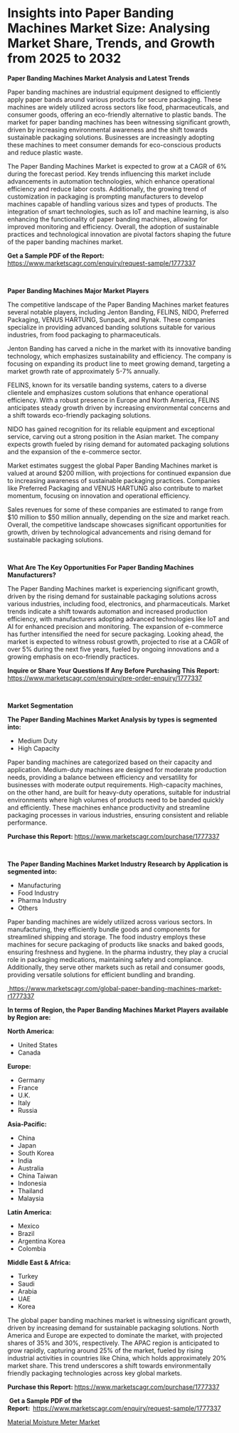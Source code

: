 <p><h1>Insights into Paper Banding Machines Market Size: Analysing Market Share, Trends, and Growth from 2025 to 2032</h1></p><p><strong>Paper Banding Machines Market Analysis and Latest Trends</strong></p>
<p><p>Paper banding machines are industrial equipment designed to efficiently apply paper bands around various products for secure packaging. These machines are widely utilized across sectors like food, pharmaceuticals, and consumer goods, offering an eco-friendly alternative to plastic bands. The market for paper banding machines has been witnessing significant growth, driven by increasing environmental awareness and the shift towards sustainable packaging solutions. Businesses are increasingly adopting these machines to meet consumer demands for eco-conscious products and reduce plastic waste.</p><p>The Paper Banding Machines Market is expected to grow at a CAGR of 6% during the forecast period. Key trends influencing this market include advancements in automation technologies, which enhance operational efficiency and reduce labor costs. Additionally, the growing trend of customization in packaging is prompting manufacturers to develop machines capable of handling various sizes and types of products. The integration of smart technologies, such as IoT and machine learning, is also enhancing the functionality of paper banding machines, allowing for improved monitoring and efficiency. Overall, the adoption of sustainable practices and technological innovation are pivotal factors shaping the future of the paper banding machines market.</p></p>
<p><strong>Get a Sample PDF of the Report:&nbsp;</strong> <a href="https://www.marketscagr.com/enquiry/request-sample/1777337?utm_campaign=1869&utm_medium=2&utm_source=Github&utm_content=ia&utm_term=09042025&utm_id=paper-banding-machines">https://www.marketscagr.com/enquiry/request-sample/1777337</a></p>
<p>&nbsp;</p>
<p><strong>Paper Banding Machines Major Market Players</strong></p>
<p><p>The competitive landscape of the Paper Banding Machines market features several notable players, including Jenton Banding, FELINS, NIDO, Preferred Packaging, VENUS HARTUNG, Sunpack, and Rynak. These companies specialize in providing advanced banding solutions suitable for various industries, from food packaging to pharmaceuticals.</p><p>Jenton Banding has carved a niche in the market with its innovative banding technology, which emphasizes sustainability and efficiency. The company is focusing on expanding its product line to meet growing demand, targeting a market growth rate of approximately 5-7% annually.</p><p>FELINS, known for its versatile banding systems, caters to a diverse clientele and emphasizes custom solutions that enhance operational efficiency. With a robust presence in Europe and North America, FELINS anticipates steady growth driven by increasing environmental concerns and a shift towards eco-friendly packaging solutions.</p><p>NIDO has gained recognition for its reliable equipment and exceptional service, carving out a strong position in the Asian market. The company expects growth fueled by rising demand for automated packaging solutions and the expansion of the e-commerce sector.</p><p>Market estimates suggest the global Paper Banding Machines market is valued at around $200 million, with projections for continued expansion due to increasing awareness of sustainable packaging practices. Companies like Preferred Packaging and VENUS HARTUNG also contribute to market momentum, focusing on innovation and operational efficiency.</p><p>Sales revenues for some of these companies are estimated to range from $10 million to $50 million annually, depending on the size and market reach. Overall, the competitive landscape showcases significant opportunities for growth, driven by technological advancements and rising demand for sustainable packaging solutions.</p></p>
<p>&nbsp;</p>
<p><strong>What Are The Key Opportunities For Paper Banding Machines Manufacturers?</strong></p>
<p><p>The Paper Banding Machines market is experiencing significant growth, driven by the rising demand for sustainable packaging solutions across various industries, including food, electronics, and pharmaceuticals. Market trends indicate a shift towards automation and increased production efficiency, with manufacturers adopting advanced technologies like IoT and AI for enhanced precision and monitoring. The expansion of e-commerce has further intensified the need for secure packaging. Looking ahead, the market is expected to witness robust growth, projected to rise at a CAGR of over 5% during the next five years, fueled by ongoing innovations and a growing emphasis on eco-friendly practices.</p></p>
<p><strong>Inquire or Share Your Questions If Any Before Purchasing This Report:</strong> <a href="https://www.marketscagr.com/enquiry/pre-order-enquiry/1777337?utm_campaign=1869&utm_medium=2&utm_source=Github&utm_content=ia&utm_term=09042025&utm_id=paper-banding-machines">https://www.marketscagr.com/enquiry/pre-order-enquiry/1777337</a></p>
<p>&nbsp;</p>
<p><strong>Market Segmentation</strong></p>
<p><strong>The Paper Banding Machines Market Analysis by types is segmented into:</strong></p>
<p><ul><li>Medium Duty</li><li>High Capacity</li></ul></p>
<p><p>Paper banding machines are categorized based on their capacity and application. Medium-duty machines are designed for moderate production needs, providing a balance between efficiency and versatility for businesses with moderate output requirements. High-capacity machines, on the other hand, are built for heavy-duty operations, suitable for industrial environments where high volumes of products need to be banded quickly and efficiently. These machines enhance productivity and streamline packaging processes in various industries, ensuring consistent and reliable performance.</p></p>
<p><strong>Purchase this Report:&nbsp;</strong><a href="https://www.marketscagr.com/purchase/1777337?utm_campaign=1869&utm_medium=2&utm_source=Github&utm_content=ia&utm_term=09042025&utm_id=paper-banding-machines">https://www.marketscagr.com/purchase/1777337</a></p>
<p>&nbsp;</p>
<p><strong>The Paper Banding Machines Market Industry Research by Application is segmented into:</strong></p>
<p><ul><li>Manufacturing</li><li>Food Industry</li><li>Pharma Industry</li><li>Others</li></ul></p>
<p><p>Paper banding machines are widely utilized across various sectors. In manufacturing, they efficiently bundle goods and components for streamlined shipping and storage. The food industry employs these machines for secure packaging of products like snacks and baked goods, ensuring freshness and hygiene. In the pharma industry, they play a crucial role in packaging medications, maintaining safety and compliance. Additionally, they serve other markets such as retail and consumer goods, providing versatile solutions for efficient bundling and branding.</p></p>
<p><a href="https://www.marketscagr.com/global-paper-banding-machines-market-r1777337?utm_campaign=1869&utm_medium=2&utm_source=Github&utm_content=ia&utm_term=09042025&utm_id=paper-banding-machines">&nbsp;https://www.marketscagr.com/global-paper-banding-machines-market-r1777337</a></p>
<p><strong>In terms of Region, the Paper Banding Machines Market Players available by Region are:</strong></p>
<p>
    <p> <strong> North America: </strong>
        <ul>
            <li>United States</li>
            <li>Canada</li>
        </ul>
        </p> 
    <p> <strong> Europe: </strong>
        <ul>
            <li>Germany</li>
            <li>France</li>
            <li>U.K.</li>
            <li>Italy</li>
            <li>Russia</li>
        </ul>
        </p> 
    <p> <strong> Asia-Pacific: </strong>
        <ul>
            <li>China</li>
            <li>Japan</li>
            <li>South Korea</li>
            <li>India</li>
            <li>Australia</li>
            <li>China Taiwan</li>
            <li>Indonesia</li>
            <li>Thailand</li>
            <li>Malaysia</li>
        </ul>
        </p> 
    <p> <strong> Latin America: </strong>
        <ul>
            <li>Mexico</li>
            <li>Brazil</li>
            <li>Argentina Korea</li>
            <li>Colombia</li>
        </ul>
        </p> 
    <p> <strong> Middle East & Africa: </strong>
        <ul>
            <li>Turkey</li>
            <li>Saudi</li>
            <li>Arabia</li>
            <li>UAE</li>
            <li>Korea</li>
        </ul>
    </p>
    </p>
<p><p>The global paper banding machines market is witnessing significant growth, driven by increasing demand for sustainable packaging solutions. North America and Europe are expected to dominate the market, with projected shares of 35% and 30%, respectively. The APAC region is anticipated to grow rapidly, capturing around 25% of the market, fueled by rising industrial activities in countries like China, which holds approximately 20% market share. This trend underscores a shift towards environmentally friendly packaging technologies across key global markets.</p></p>
<p><strong>Purchase this Report: </strong><a href="https://www.marketscagr.com/purchase/1777337?utm_campaign=1869&utm_medium=2&utm_source=Github&utm_content=ia&utm_term=09042025&utm_id=paper-banding-machines">https://www.marketscagr.com/purchase/1777337</a></p>
<p>&nbsp;<strong>Get a Sample PDF of the Report:&nbsp;&nbsp;</strong><a href="https://www.marketscagr.com/enquiry/request-sample/1777337?utm_campaign=1869&utm_medium=2&utm_source=Github&utm_content=ia&utm_term=09042025&utm_id=paper-banding-machines">https://www.marketscagr.com/enquiry/request-sample/1777337</a></p>
<p><strong></strong></p>
<p><p><a href="https://github.com/wantadhagino/Market-Research-Report-List-1/blob/main/material-moisture-meter-market.md?utm_campaign=1869&utm_medium=2&utm_source=Github&utm_content=ia&utm_term=09042025&utm_id=paper-banding-machines">Material Moisture Meter Market</a></p></p>